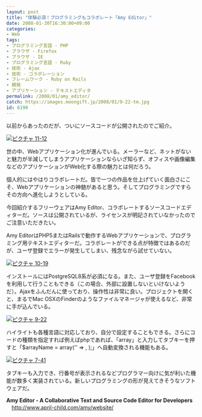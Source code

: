 ```yaml
---
layout: post
title: "体験必須！プログラミングもコラボレート「Amy Editor」"
date: 2008-01-30T16:30:00+09:00
categories:
- Web
tags: 
- プログラミング言語 - PHP
- ブラウザ - Firefox
- ブラウザ - IE
- プログラミング言語 - Ruby
- 技術 - Ajax
- 技術 - コラボレーション
- フレームワーク - Ruby on Rails
- 開発
- アプリケーション - テキストエディタ
permalink: /2008/01/amy_editor/
catch: https://images.moongift.jp/2008/01/9-22-tm.jpg
id: 6190
---
```

以前からあったのだが、ついにソースコードが公開されたのでご紹介。   
  
[![ピクチャ 11-12](https://images.moongift.jp/2008/01/11-12-tm.jpg)](https://images.moongift.jp/2008/01/11-12.png)  
  
世の中、Webアプリケーション化が進んでいる。メーラーなど、ネットがないと魅力が半減してしまうアプリケーションならいざ知らず、オフィスや画像編集などのアプリケーションがWeb化する際の魅力とは何だろう。   
  
個人的にはやはりコラボレートだ。皆で一つの作品を仕上げていく面白さにこそ、Webアプリケーションの神髄があると思う。そしてプログラミングですらその方向へ進化しようとしている。   
  
今回紹介するフリーウェアはAmy Editor、コラボレートするソースコードエディターだ。ソースは公開されているが、ライセンスが明記されていなかったのでご注意いただきたい。   
<!--more-->  
Amy EditorはPHP5またはRailsで動作するWebアプリケーションで、プログラミング用テキストエディターだ。コラボレートができる点が特徴ではあるのだが、ユーザ登録でエラーが発生してしまい、残念ながら試せていない。   
  
[![ピクチャ 10-19](https://images.moongift.jp/2008/01/10-19-tm.jpg)](https://images.moongift.jp/2008/01/10-19.png)  
  
インストールにはPostgreSQL8系が必須になる。また、ユーザ登録をFacebookを利用して行うこともできる（この場合、外部に設置しないといけないようだ）。Ajaxをふんだんに使っており、操作性は非常に良い。プロジェクトを開くと、まるでMac OSXのFinderのようなファイルマネージャが使えるなど、非常に手が込んでいる。   
  
[![ピクチャ 9-22](https://images.moongift.jp/2008/01/9-22-tm.jpg)](https://images.moongift.jp/2008/01/9-22.png)  
  
ハイライトも各種言語に対応しており、自分で設定することもできる。さらにコードの種類を指定すれば例えばphpであれば、「array」と入力してタブキーを押すと「$arrayName = array('' =\> , );」へ自動変換される機能もある。   
  
[![ピクチャ 7-41](https://images.moongift.jp/2008/01/7-41-tm.jpg)](https://images.moongift.jp/2008/01/7-41.png)  
  
タブキーも入力でき、行番号が表示されるなどプログラマー向けに気が利いた機能が数多く実装されている。新しいプログラミングの形が見えてきそうなソフトウェアだ。   
  
**Amy Editor - A Collaborative Text and Source Code Editor for Developers**   
　[http://www.april-child.com/amy/website/   
](http://www.april-child.com/amy/website/)

